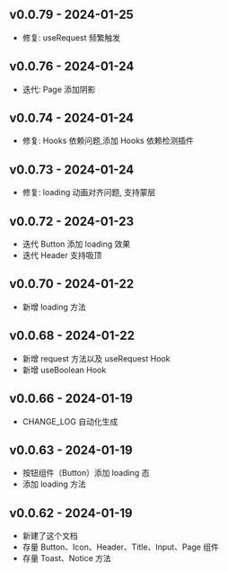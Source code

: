 v0.0.79 - 2024-01-25
--------------------
- 修复: useRequest 频繁触发

v0.0.76 - 2024-01-24
--------------------
- 迭代: Page 添加阴影

v0.0.74 - 2024-01-24
--------------------
- 修复: Hooks 依赖问题,添加 Hooks 依赖检测插件

v0.0.73 - 2024-01-24
--------------------
- 修复: loading 动画对齐问题, 支持蒙层

v0.0.72 - 2024-01-23
--------------------
- 迭代 Button 添加 loading 效果
- 迭代 Header 支持吸顶

v0.0.70 - 2024-01-22
--------------------
- 新增 loading 方法

v0.0.68 - 2024-01-22
--------------------
- 新增 request 方法以及 useRequest Hook
- 新增 useBoolean Hook

v0.0.66 - 2024-01-19
--------------------
- CHANGE_LOG 自动化生成

v0.0.63 - 2024-01-19
--------------------
- 按钮组件（Button）添加 loading 态
- 添加 loading 方法

v0.0.62 - 2024-01-19
--------------------
- 新建了这个文档
- 存量 Button、Icon、Header、Title、Input、Page 组件
- 存量 Toast、Notice 方法
